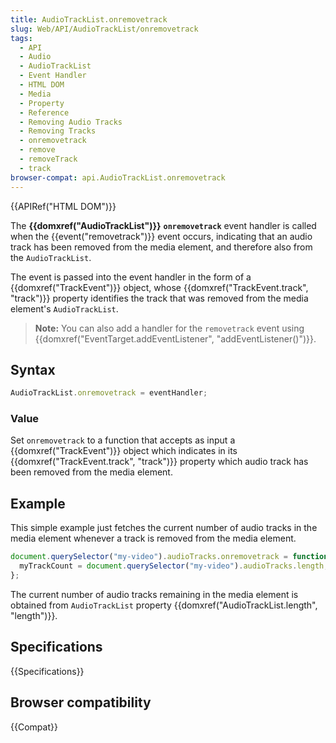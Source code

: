 ```yaml
---
title: AudioTrackList.onremovetrack
slug: Web/API/AudioTrackList/onremovetrack
tags:
  - API
  - Audio
  - AudioTrackList
  - Event Handler
  - HTML DOM
  - Media
  - Property
  - Reference
  - Removing Audio Tracks
  - Removing Tracks
  - onremovetrack
  - remove
  - removeTrack
  - track
browser-compat: api.AudioTrackList.onremovetrack
---
```

{{APIRef("HTML DOM")}}

The **{{domxref("AudioTrackList")}}**
**`onremovetrack`** event handler is called when the
{{event("removetrack")}} event occurs, indicating that an audio track has been removed
from the media element, and therefore also from the
`AudioTrackList`.

The event is passed into the event handler in the form of a {{domxref("TrackEvent")}}
object, whose {{domxref("TrackEvent.track", "track")}} property identifies the track
that was removed from the media element's `AudioTrackList`.

> **Note:** You can also add a handler for the `removetrack`
> event using {{domxref("EventTarget.addEventListener", "addEventListener()")}}.

## Syntax

```js
AudioTrackList.onremovetrack = eventHandler;
```

### Value

Set `onremovetrack` to a function that accepts as input a
{{domxref("TrackEvent")}} object which indicates in its {{domxref("TrackEvent.track",
  "track")}} property which audio track has been removed from the media element.

## Example

This simple example just fetches the current number of audio tracks in the media
element whenever a track is removed from the media element.

```js
document.querySelector("my-video").audioTracks.onremovetrack = function(event) {
  myTrackCount = document.querySelector("my-video").audioTracks.length;
};
```

The current number of audio tracks remaining in the media element is obtained from
`AudioTrackList` property {{domxref("AudioTrackList.length", "length")}}.

## Specifications

{{Specifications}}

## Browser compatibility

{{Compat}}
